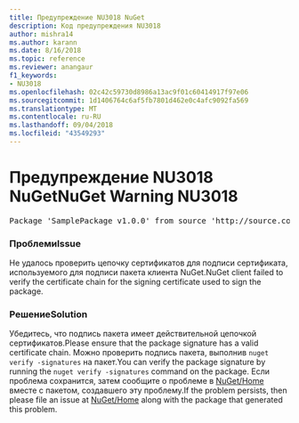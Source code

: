 ```yaml
---
title: Предупреждение NU3018 NuGet
description: Код предупреждения NU3018
author: mishra14
ms.author: karann
ms.date: 8/16/2018
ms.topic: reference
ms.reviewer: anangaur
f1_keywords:
- NU3018
ms.openlocfilehash: 02c42c59730d8986a13ac9f01c60414917f97e06
ms.sourcegitcommit: 1d1406764c6af5fb7801d462e0c4afc9092fa569
ms.translationtype: MT
ms.contentlocale: ru-RU
ms.lasthandoff: 09/04/2018
ms.locfileid: "43549293"
---
```

# <a name="nuget-warning-nu3018"></a><span data-ttu-id="825f6-103">Предупреждение NU3018 NuGet</span><span class="sxs-lookup"><span data-stu-id="825f6-103">NuGet Warning NU3018</span></span>

<pre>Package 'SamplePackage v1.0.0' from source 'http://source.com/index.json': The primary signature found a chain building issue: A certificate chain processed, but terminated in a root certificate which is not trusted by the trust provider.</pre>

### <a name="issue"></a><span data-ttu-id="825f6-104">Проблеми</span><span class="sxs-lookup"><span data-stu-id="825f6-104">Issue</span></span>

<span data-ttu-id="825f6-105">Не удалось проверить цепочку сертификатов для подписи сертификата, используемого для подписи пакета клиента NuGet.</span><span class="sxs-lookup"><span data-stu-id="825f6-105">NuGet client failed to verify the certificate chain for the signing certificate used to sign the package.</span></span>


### <a name="solution"></a><span data-ttu-id="825f6-106">Решение</span><span class="sxs-lookup"><span data-stu-id="825f6-106">Solution</span></span>

<span data-ttu-id="825f6-107">Убедитесь, что подпись пакета имеет действительной цепочкой сертификатов.</span><span class="sxs-lookup"><span data-stu-id="825f6-107">Please ensure that the package signature has a valid certificate chain.</span></span> <span data-ttu-id="825f6-108">Можно проверить подпись пакета, выполнив `nuget verify -signatures` на пакет.</span><span class="sxs-lookup"><span data-stu-id="825f6-108">You can verify the package signature by running the `nuget verify -signatures` command on the package.</span></span> <span data-ttu-id="825f6-109">Если проблема сохранится, затем сообщите о проблеме в [NuGet/Home](https://github.com/NuGet/Home/issues) вместе с пакетом, создавшего эту проблему.</span><span class="sxs-lookup"><span data-stu-id="825f6-109">If the problem persists, then please file an issue at [NuGet/Home](https://github.com/NuGet/Home/issues) along with the package that generated this problem.</span></span>


